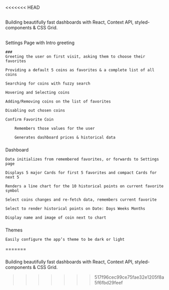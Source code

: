 
<<<<<<< HEAD
##
Building beautifully fast dashboards with React, Context API, styled-components & CSS Grid.

##
Settings Page with Intro greeting

    ###
    Greeting the user on first visit, asking them to choose their favorites

    Providing a default 5 coins as favorites & a complete list of all coins

    Searching for coins with fuzzy search

    Hovering and Selecting coins

    Adding/Removing coins on the list of favorites

    Disabling out chosen coins

    Confirm Favorite Coin

        Remembers those values for the user

        Generates dashboard prices & historical data

###
Dashboard

    Data initializes from remembered favorites, or forwards to Settings page

    Displays 5 major Cards for first 5 favorites and compact Cards for next 5

    Renders a line chart for the 10 historical points on current favorite symbol

    Select coins changes and re-fetch data, remembers current favorite

    Select to render historical points on Date: Days Weeks Months

    Display name and image of coin next to chart

###
Themes

    Easily configure the app’s theme to be dark or light
=======
###
Building beautifully fast dashboards with React, Context API, styled-components & CSS Grid.
>>>>>>> 517f96cec99ce75fae32e1205f8a5f6fbd29feef
